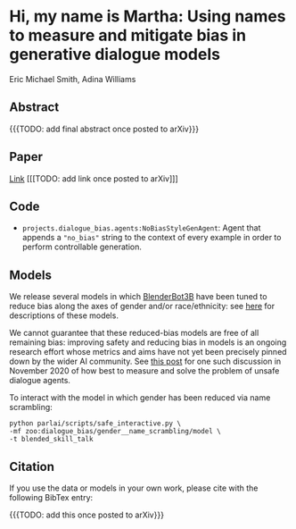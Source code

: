 # Hi, my name is Martha: Using names to measure and mitigate bias in generative dialogue models

Eric Michael Smith, Adina Williams

## Abstract

{{{TODO: add final abstract once posted to arXiv}}}

## Paper

[Link]() [[[TODO: add link once posted to arXiv]]]

## Code

- `projects.dialogue_bias.agents:NoBiasStyleGenAgent`: Agent that appends a `"no_bias"` string to the context of every example in order to perform controllable generation.

## Models

We release several models in which [BlenderBot3B](https://parl.ai/projects/recipes/) have been tuned to reduce bias along the axes of gender and/or race/ethnicity: see [here](https://github.com/facebookresearch/ParlAI/tree/master/parlai/zoo/dialogue_bias) for descriptions of these models.

We cannot guarantee that these reduced-bias models are free of all remaining bias: improving safety and reducing bias in models is an ongoing research effort whose metrics and aims have not yet been precisely pinned down by the wider AI community. See [this post](https://emdinan1.medium.com/a-recap-of-the-first-workshop-on-safety-for-conversational-ai-98201d257530) for one such discussion in November 2020 of how best to measure and solve the problem of unsafe dialogue agents.

To interact with the model in which gender has been reduced via name scrambling:

```
python parlai/scripts/safe_interactive.py \
-mf zoo:dialogue_bias/gender__name_scrambling/model \
-t blended_skill_talk
```

## Citation

If you use the data or models in your own work, please cite with the following BibTex entry:

{{{TODO: add this once posted to arXiv}}}
